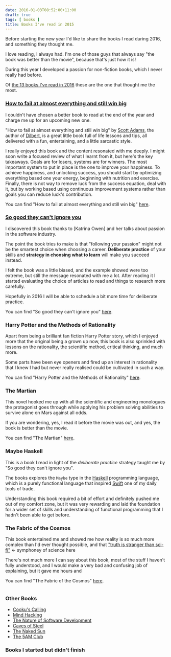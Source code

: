 ```yaml
---
date: 2016-01-03T08:52:00+11:00
draft: true
tags: [ books ]
title: Books I've read in 2015
---
```


Before starting the new year I'd like to share the books I read during 2016,
and something they thought me.

I love reading, I always had. I'm one of those guys that always say "the book
was better than the movie", because that's just how it is!

During this year I developed a passion for non-fiction books, which I never
really had before.

Of [the 13 books I've read in 2016](https://www.goodreads.com/user/year_in_books/2015/13240343)
these are the one that thought me the most.

### [How to fail at almost everything and still win big]()

I couldn't have chosen a better book to read at the end of the year and charge
me up for an upcoming new one.

"How to fail at almost everything and still win big" by [Scott Adams](), the
author of [Dilbert](), is a great little book full of life lessons and tips,
all delivered with a fun, entertaining, and a little sarcastic style.

I really enjoyed this book and the content resonated with me deeply. I might
soon write a focused review of what I learnt from it, but here's the key
takeaways. Goals are for losers, systems are for winners. The most important
system to put in place is the one to improve your happiness. To achieve
happiness, and unlocking success, you should start by optimizing everything
based one your energy, beginning with nutrition and exercise. Finally, there is
not way to remove luck from the success equation, deal with it, but by working
based using continuous improvement systems rather than goals you can reduce
luck's contribution.

You can find "How to fail at almost everything and still win big" [here]().

### [So good they can't ignore you]()

I discovered this book thanks to [Katrina Owen] and her talks about passion in
the software industry.

The point the book tries to make is that "following your passion" might not be
the smartest choice when choosing a career. **Deliberate practice** of your
skills and **strategy in choosing what to learn** will make you succeed
instead.

I felt the book was a little biased, and the example showed were too extreme,
but still the message resonated with me a lot. After reading it I started
evaluating the choice of articles to read and things to research more
carefully.

Hopefully in 2016 I will be able to schedule a bit more time for deliberate
practice.

You can find "So good they can't ignore you" [here]().

### Harry Potter and the Methods of Rationality

Apart from being a brilliant fan fiction Harry Potter story, which I enjoyed
more that the original being a grown up now, this book is also sprinkled with
lessons on the rationality, the scientific method, critical thinking, and much
more.

Some parts have been eye openers and fired up an interest in rationality that I
knew I had but never really realised could be cultivated in such a way.

You can find "Harry Potter and the Methods of Rationality" [here]().

### The Martian

This novel hooked me up with all the scientific and engineering monologues the
protagonist goes through while applying his problem solving abilities to
survive alone on Mars against all odds.

If you are wondering, yes, I read it before the movie was out, and yes, the
book is better than the movie.

You can find "The Martian" [here]().

### Maybe Haskell

This is a book I read in light of the _deliberate practice_ strategy taught me
by "So good they can't ignore you".

The books explores the `Maybe` type in the [Haskell]() programming language,
which is a purely functional language that inspired [Swift]() one of my daily
tools of trade.

Understanding this book required a bit of effort and definitely pushed me out
of my comfort zone, but it was very rewarding and laid the foundation for a
wider set of skills and understanding of functional programming that I hadn't
been able to get before.

### The Fabric of the Cosmos

This book entertained me and showed me how reality is so much more complex than
I'd ever thought possible, and that ["truth is stranger than sci-fi"]() <- symphoney of science here

There's not much more I can say about this book, most of the stuff I haven't
fully understood, and I would make a very bad and confusing job of explaining,
but it gave me hours and

You can find "The Fabric of the Cosmos" [here]().

![]()

### Other Books

- [Cooku's Calling]()
- [Mind Hacking]()
- [The Nature of Software Development]()
- [Caves of Steel]()
- [The Naked Sun]()
- [The 5AM Club]()

### Books I started but didn't finish

